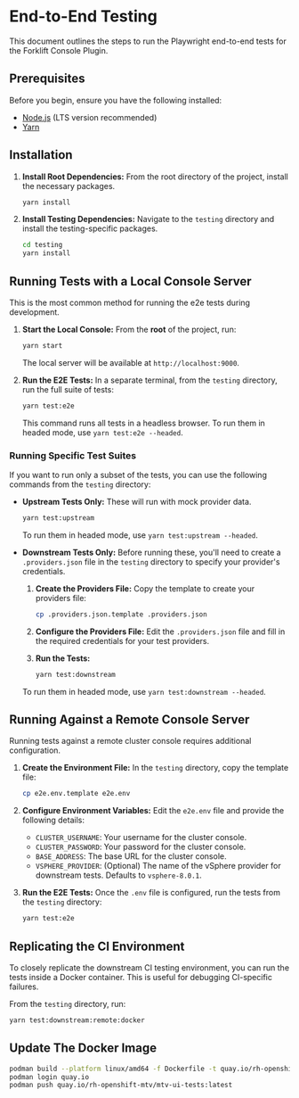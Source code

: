 # End-to-End Testing

This document outlines the steps to run the Playwright end-to-end tests for the Forklift Console Plugin.

## Prerequisites

Before you begin, ensure you have the following installed:
- [Node.js](https://nodejs.org/) (LTS version recommended)
- [Yarn](https://yarnpkg.com/)

## Installation

1.  **Install Root Dependencies:**
    From the root directory of the project, install the necessary packages.
    ```bash
    yarn install
    ```

2.  **Install Testing Dependencies:**
    Navigate to the `testing` directory and install the testing-specific packages.
    ```bash
    cd testing
    yarn install
    ```

## Running Tests with a Local Console Server

This is the most common method for running the e2e tests during development.

1.  **Start the Local Console:**
    From the **root** of the project, run:
    ```bash
    yarn start
    ```
    The local server will be available at `http://localhost:9000`.

2.  **Run the E2E Tests:**
    In a separate terminal, from the `testing` directory, run the full suite of tests:
    ```bash
    yarn test:e2e
    ```
    This command runs all tests in a headless browser. To run them in headed mode, use `yarn test:e2e --headed`.

### Running Specific Test Suites

If you want to run only a subset of the tests, you can use the following commands from the `testing` directory:

-   **Upstream Tests Only:**
    These will run with mock provider data.
    ```bash
    yarn test:upstream
    ```
    To run them in headed mode, use `yarn test:upstream --headed`.

-   **Downstream Tests Only:**
    Before running these, you'll need to create a `.providers.json` file in the `testing` directory to specify your provider's credentials.

    1.  **Create the Providers File:**
        Copy the template to create your providers file:
        ```bash
        cp .providers.json.template .providers.json
        ```

    2.  **Configure the Providers File:**
        Edit the `.providers.json` file and fill in the required credentials for your test providers.

    3.  **Run the Tests:**
        ```bash
        yarn test:downstream
        ```
    To run them in headed mode, use `yarn test:downstream --headed`.



## Running Against a Remote Console Server

Running tests against a remote cluster console requires additional configuration.

1.  **Create the Environment File:**
    In the `testing` directory, copy the template file:
    ```bash
    cp e2e.env.template e2e.env
    ```

2.  **Configure Environment Variables:**
    Edit the `e2e.env` file and provide the following details:
    -   `CLUSTER_USERNAME`: Your username for the cluster console.
    -   `CLUSTER_PASSWORD`: Your password for the cluster console.
    -   `BASE_ADDRESS`: The base URL for the cluster console.
    -   `VSPHERE_PROVIDER`: (Optional) The name of the vSphere provider for downstream tests. Defaults to `vsphere-8.0.1`.

3.  **Run the E2E Tests:**
    Once the `.env` file is configured, run the tests from the `testing` directory:
    ```bash
    yarn test:e2e
    ```

## Replicating the CI Environment

To closely replicate the downstream CI testing environment, you can run the tests inside a Docker container. This is useful for debugging CI-specific failures.

From the `testing` directory, run:
```bash
yarn test:downstream:remote:docker
```

## Update The Docker Image

```bash
podman build --platform linux/amd64 -f Dockerfile -t quay.io/rh-openshift-mtv/mtv-ui-tests:latest .
podman login quay.io
podman push quay.io/rh-openshift-mtv/mtv-ui-tests:latest
```
